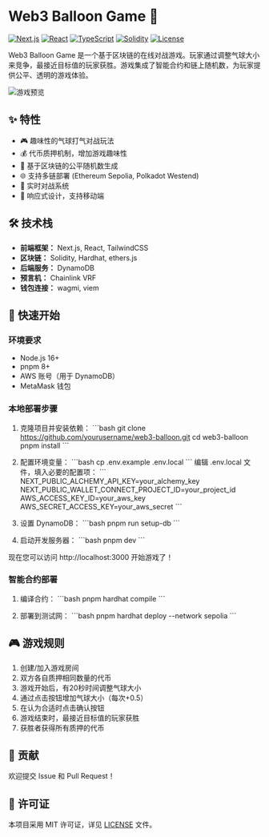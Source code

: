 # Web3 Balloon Game 🎈

[![Next.js](https://img.shields.io/badge/Next.js-13.0-black)](https://nextjs.org/)
[![React](https://img.shields.io/badge/React-18.0-blue)](https://reactjs.org/)
[![TypeScript](https://img.shields.io/badge/TypeScript-5.0-blue)](https://www.typescriptlang.org/)
[![Solidity](https://img.shields.io/badge/Solidity-0.8.19-black)](https://docs.soliditylang.org/)
[![License](https://img.shields.io/badge/license-MIT-green)](LICENSE)

Web3 Balloon Game 是一个基于区块链的在线对战游戏。玩家通过调整气球大小来竞争，最接近目标值的玩家获胜。游戏集成了智能合约和链上随机数，为玩家提供公平、透明的游戏体验。

![游戏预览](public/preview.png)

## ✨ 特性

- 🎮 趣味性的气球打气对战玩法
- 💰 代币质押机制，增加游戏趣味性
- 🔗 基于区块链的公平随机数生成
- 🌐 支持多链部署 (Ethereum Sepolia, Polkadot Westend)
- 👥 实时对战系统
- 📱 响应式设计，支持移动端

## 🛠 技术栈

- **前端框架：** Next.js, React, TailwindCSS
- **区块链：** Solidity, Hardhat, ethers.js
- **后端服务：** DynamoDB
- **预言机：** Chainlink VRF
- **钱包连接：** wagmi, viem

## 🚀 快速开始

### 环境要求

- Node.js 16+
- pnpm 8+
- AWS 账号（用于 DynamoDB）
- MetaMask 钱包

### 本地部署步骤

1. 克隆项目并安装依赖：
\`\`\`bash
git clone https://github.com/yourusername/web3-balloon.git
cd web3-balloon
pnpm install
\`\`\`

2. 配置环境变量：
\`\`\`bash
cp .env.example .env.local
\`\`\`
编辑 .env.local 文件，填入必要的配置项：
\`\`\`
NEXT_PUBLIC_ALCHEMY_API_KEY=your_alchemy_key
NEXT_PUBLIC_WALLET_CONNECT_PROJECT_ID=your_project_id
AWS_ACCESS_KEY_ID=your_aws_key
AWS_SECRET_ACCESS_KEY=your_aws_secret
\`\`\`

3. 设置 DynamoDB：
\`\`\`bash
pnpm run setup-db
\`\`\`

4. 启动开发服务器：
\`\`\`bash
pnpm dev
\`\`\`

现在您可以访问 http://localhost:3000 开始游戏了！

### 智能合约部署

1. 编译合约：
\`\`\`bash
pnpm hardhat compile
\`\`\`

2. 部署到测试网：
\`\`\`bash
pnpm hardhat deploy --network sepolia
\`\`\`

## 🎮 游戏规则

1. 创建/加入游戏房间
2. 双方各自质押相同数量的代币
3. 游戏开始后，有20秒时间调整气球大小
4. 通过点击按钮增加气球大小（每次+0.5）
5. 在认为合适时点击确认按钮
6. 游戏结束时，最接近目标值的玩家获胜
7. 获胜者获得所有质押的代币

## 🤝 贡献

欢迎提交 Issue 和 Pull Request！

## 📄 许可证

本项目采用 MIT 许可证，详见 [LICENSE](LICENSE) 文件。

